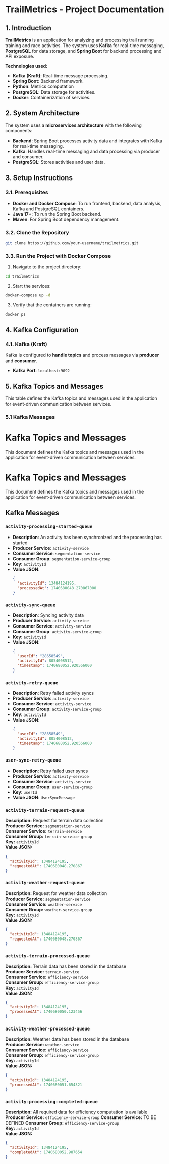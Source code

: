 # TrailMetrics - Project Documentation

## 1. Introduction

**TrailMetrics** is an application for analyzing and processing trail running training and race activities. The system uses **Kafka** for real-time messaging, **PostgreSQL** for data storage, and **Spring Boot** for backend processing and API exposure.

**Technologies used:**

- **Kafka (Kraft)**: Real-time message processing.
- **Spring Boot**: Backend framework.
- **Python**: Metrics computation
- **PostgreSQL**: Data storage for activities.
- **Docker**: Containerization of services.

## 2. System Architecture

The system uses a **microservices architecture** with the following components:

- **Backend**: Spring Boot processes activity data and integrates with Kafka for real-time messaging.
- **Kafka**: Handles real-time messaging and data processing via producer and consumer.
- **PostgreSQL**: Stores activities and user data.

## 3. Setup Instructions

### 3.1. Prerequisites

- **Docker and Docker Compose**: To run frontend, backend, data analysis, Kafka and PostgreSQL containers.
- **Java 17+**: To run the Spring Boot backend.
- **Maven**: For Spring Boot dependency management.

### 3.2. Clone the Repository

```bash
git clone https://github.com/your-username/trailmetrics.git
```

### 3.3. Run the Project with Docker Compose

1. Navigate to the project directory:

```bash
cd trailmetrics
```

2. Start the services:

```bash
docker-compose up -d
```

3. Verify that the containers are running:

```bash
docker ps
```

## 4. Kafka Configuration

### 4.1. Kafka (Kraft)

Kafka is configured to **handle topics** and process messages via **producer** and **consumer**.

- **Kafka Port**: `localhost:9092`

## 5. Kafka Topics and Messages

This table defines the Kafka topics and messages used in the application for event-driven communication between services.

### 5.1 Kafka Messages

# Kafka Topics and Messages

This document defines the Kafka topics and messages used in the application for event-driven communication between services.

# Kafka Topics and Messages

This document defines the Kafka topics and messages used in the application for event-driven communication between services.

## Kafka Messages

### `activity-processing-started-queue`

- **Description**: An activity has been synchronized and the processing has started
- **Producer Service**: `activity-service`
- **Consumer Service**: `segmentation-service`
- **Consumer Group**: `segmentation-service-group`
- **Key**: `activityId`
- **Value JSON**:
  ```json
  {
    "activityId": 13484124195,
    "processedAt": 1740680048.270867000
  }
  ```

### `activity-sync-queue`

- **Description**: Syncing activity data
- **Producer Service**: `activity-service`
- **Consumer Service**: `activity-service`
- **Consumer Group**: `activity-service-group`
- **Key**: `activityId`
- **Value JSON**:
  ```json
  {
    "userId": "28658549",
    "activityId": 8054008512,
    "timestamp": 1740680052.920566000
  }
  ```

### `activity-retry-queue`

- **Description**: Retry failed activity syncs
- **Producer Service**: `activity-service`
- **Consumer Service**: `activity-service`
- **Consumer Group**: `activity-service-group`
- **Key**: `activityId`
- **Value JSON**:
  ```json
  {
    "userId": "28658549",
    "activityId": 8054008512,
    "timestamp": 1740680052.920566000
  }
  ```

### `user-sync-retry-queue`

- **Description**: Retry failed user syncs
- **Producer Service**: `activity-service`
- **Consumer Service**: `activity-service`
- **Consumer Group**: `user-service-group`
- **Key**: `userId`
- **Value JSON**: `UserSyncMessage`

### `activity-terrain-request-queue`

**Description:** Request for terrain data collection  
**Producer Service:** `segmentation-service`  
**Consumer Service:** `terrain-service`  
**Consumer Group:** `terrain-service-group`  
**Key:** `activityId`  
**Value JSON:**

```json
{
  "activityId": 13484124195,
  "requestedAt": 1740680048.270867
}
```

### `activity-weather-request-queue`

**Description:** Request for weather data collection  
**Producer Service:** `segmentation-service`  
**Consumer Service:** `weather-service`  
**Consumer Group:** `weather-service-group`  
**Key:** `activityId`  
**Value JSON:**

```json
{
  "activityId": 13484124195,
  "requestedAt": 1740680048.270867
}
```

### `activity-terrain-processed-queue`

**Description:** Terrain data has been stored in the database  
**Producer Service:** `terrain-service`  
**Consumer Service:** `efficiency-service`  
**Consumer Group:** `efficiency-service-group`  
**Key:** `activityId`  
**Value JSON:**

```json
{
  "activityId": 13484124195,
  "processedAt": 1740680050.123456
}
```

### `activity-weather-processed-queue`

**Description:** Weather data has been stored in the database  
**Producer Service:** `weather-service`  
**Consumer Service:** `efficiency-service`  
**Consumer Group:** `efficiency-service-group`  
**Key:** `activityId`  
**Value JSON:**

```json
{
  "activityId": 13484124195,
  "processedAt": 1740680051.654321
}
```

### `activity-processing-completed-queue`

**Description:** All required data for efficiency computation is available  
**Producer Service:** `efficiency-service-group`
**Consumer Service:** TO BE DEFINED
**Consumer Group:** `efficiency-service-group`  
**Key:** `activityId`  
**Value JSON:**

```json
{
  "activityId": 13484124195,
  "completedAt": 1740680052.987654
}
```
